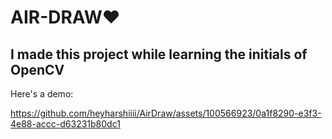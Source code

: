 <H1> AIR-DRAW❤️</H1>
<H2> I made this project while learning the initials of OpenCV</H2>

Here's a demo:


https://github.com/heyharshiiii/AirDraw/assets/100566923/0a1f8290-e3f3-4e88-accc-d63231b80dc1

